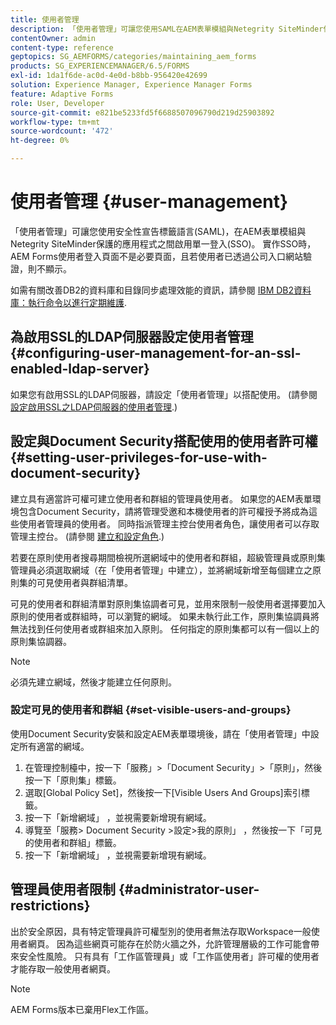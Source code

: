 ```yaml
---
title: 使用者管理
description: 「使用者管理」可讓您使用SAML在AEM表單模組與Netegrity SiteMinder保護的應用程式之間啟用SSO。 本檔案提供「使用者管理」的詳細資訊。
contentOwner: admin
content-type: reference
geptopics: SG_AEMFORMS/categories/maintaining_aem_forms
products: SG_EXPERIENCEMANAGER/6.5/FORMS
exl-id: 1da1f6de-ac0d-4e0d-b8bb-956420e42699
solution: Experience Manager, Experience Manager Forms
feature: Adaptive Forms
role: User, Developer
source-git-commit: e821be5233fd5f6688507096790d219d25903892
workflow-type: tm+mt
source-wordcount: '472'
ht-degree: 0%

---
```


# 使用者管理 {#user-management}

「使用者管理」可讓您使用安全性宣告標籤語言(SAML)，在AEM表單模組與Netegrity SiteMinder保護的應用程式之間啟用單一登入(SSO)。 實作SSO時，AEM Forms使用者登入頁面不是必要頁面，且若使用者已透過公司入口網站驗證，則不顯示。

如需有關改善DB2的資料庫和目錄同步處理效能的資訊，請參閱 [IBM DB2資料庫：執行命令以進行定期維護](/help/forms/using/admin-help/ibm-db2-database-running-commands.md#ibm-db2-database-running-commands-for-regular-maintenance).

## 為啟用SSL的LDAP伺服器設定使用者管理 {#configuring-user-management-for-an-ssl-enabled-ldap-server}

如果您有啟用SSL的LDAP伺服器，請設定「使用者管理」以搭配使用。 (請參閱 [設定啟用SSL之LDAP伺服器的使用者管理](/help/forms/using/admin-help/configure-user-management-ssl-enabled.md#configure-user-management-for-an-ssl-enabled-ldap-server).)

## 設定與Document Security搭配使用的使用者許可權 {#setting-user-privileges-for-use-with-document-security}

建立具有適當許可權可建立使用者和群組的管理員使用者。 如果您的AEM表單環境包含Document Security，請將管理受邀和本機使用者的許可權授予將成為這些使用者管理員的使用者。 同時指派管理主控台使用者角色，讓使用者可以存取管理主控台。 (請參閱 [建立和設定角色](/help/forms/using/admin-help/creating-configuring-roles.md#creating-and-configuring-roles).)

若要在原則使用者搜尋期間檢視所選網域中的使用者和群組，超級管理員或原則集管理員必須選取網域（在「使用者管理」中建立），並將網域新增至每個建立之原則集的可見使用者與群組清單。

可見的使用者和群組清單對原則集協調者可見，並用來限制一般使用者選擇要加入原則的使用者或群組時，可以瀏覽的網域。 如果未執行此工作，原則集協調員將無法找到任何使用者或群組來加入原則。 任何指定的原則集都可以有一個以上的原則集協調器。

>[!NOTE]
>
>必須先建立網域，然後才能建立任何原則。

### 設定可見的使用者和群組 {#set-visible-users-and-groups}

使用Document Security安裝和設定AEM表單環境後，請在「使用者管理」中設定所有適當的網域。

1. 在管理控制檯中，按一下「服務」>「Document Security」>「原則」，然後按一下「原則集」標籤。
1. 選取[Global Policy Set]，然後按一下[Visible Users And Groups]索引標籤。
1. 按一下「新增網域」 ，並視需要新增現有網域。
1. 導覽至「服務> Document Security >設定>我的原則」 ，然後按一下「可見的使用者和群組」標籤。
1. 按一下「新增網域」 ，並視需要新增現有網域。

## 管理員使用者限制 {#administrator-user-restrictions}

出於安全原因，具有特定管理員許可權型別的使用者無法存取Workspace一般使用者網頁。 因為這些網頁可能存在於防火牆之外，允許管理層級的工作可能會帶來安全性風險。 只有具有「工作區管理員」或「工作區使用者」許可權的使用者才能存取一般使用者網頁。

>[!NOTE]
>
>AEM Forms版本已棄用Flex工作區。
